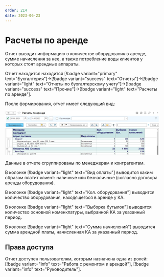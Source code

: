 ```yaml
---
order: 214
date: 2023-06-23
---
```

# Расчеты по аренде

Отчет выводит информацию о количестве оборудования в аренде, сумме начисления за нее, а также потребление воды клиентов у которых стоят арендные аппараты.

Отчет находится находится [!badge variant="primary" text="Бухгалтерия"]->[!badge variant="success" text="Отчеты"]->[!badge variant="light" text="Отчеты по бухгалтерскому учету"]->[!badge variant="success" text="Прочие"]->[!badge variant="light" text="Расчеты по аренде"].

После формирования, отчет имеет следующий вид:

![Расчеты по аренде](/images/Отчет_расчеты_по_аренде.jpg)

Данные в отчете сгруппированы по менеджерам и контрагентам.

В колонке [!badge variant="light" text="Вид оплаты"] выводится каким образом платит клиент: наличные или безналичные (согласно договора аренды оборудования).

В колонке [!badge variant="light" text="Кол. оборудования"] выводится количество оборудования, находящегося в аренде у КА.

В колонке [!badge variant="light" text="Выборка бутылок"] выводится количество основной номенклатуры, выбранной КА за указанный период.

В колонке [!badge variant="light" text="Сумма начислений"] выводится сумма арендной платы, начисленная КА за указанный период.

## Права доступа

Отчет доступен пользователям, которым назначена одна из ролей: [!badge variant="info" text="Работа с ремонтом и арендой"], [!badge variant="info" text="Руководитель"].


